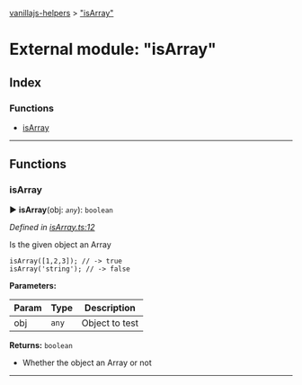 [vanillajs-helpers](../README.md) > ["isArray"](../modules/_isarray_.md)



# External module: "isArray"

## Index

### Functions

* [isArray](_isarray_.md#isarray)



---
## Functions
<a id="isarray"></a>

###  isArray

► **isArray**(obj: *`any`*): `boolean`



*Defined in [isArray.ts:12](https://github.com/Tokimon/vanillajs-helpers/blob/17062f0/isArray.ts#L12)*



Is the given object an Array

    isArray([1,2,3]); // -> true
    isArray('string'); // -> false


**Parameters:**

| Param | Type | Description |
| ------ | ------ | ------ |
| obj | `any`   |  Object to test |





**Returns:** `boolean`
- Whether the object an Array or not






___


